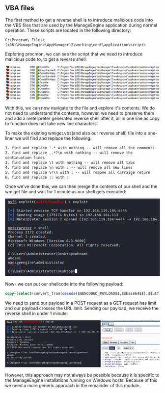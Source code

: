 ## VBA files
The first method to get a reverse shell is to introduce malicious code into the VBS files that are used by the ManageEngine application during normal operation.
These scripts are located in the following directory:

```path
C:\Program\ Files\ (x86)\ManageEngine\AppManager12\working\conf\application\scripts
```

Exploring procmon, we can see the script that we need to introduce malicious code to, to get a reverse shell:

![](../../Screenshots/t2-ss13.png)

With this, we can now navigate to the file and explore it's contents.
We do not need to understand the contents, however, we need to preserve them and add a meterpreter generated reverse shell after it, all in one line as copy to function does not take new line characters.

To make the existing wmiget.vbs(and also our reverse shell) file into a one-liner we will find and replace the following:

```
1. find and replace '.* with nothing -- will remove all the comments
2. find and replace _.*?\n with nothing -- will remove the continuation lines
3. find and replace \t with nothing -- will remove all tabs
4. find and replace \n with : -- will remove all new lines
5. find and replace \r\n with : -- will remove all carraige return
6. find and replace :: with : 
```

Once we've done this, we can then merge the contents of our shell and the wmiget file and wait for 1 minute as our shell gets executed:

![](../../Screenshots/t2-ss14.png)

Now- we can put our shellcode into the following payload:

```sql
copy+(select+convert_from(decode($$ENCODED_PAYLOAD$$,$$base64$$),$$utf-8$$))+to+$$C:\\Program+Files+(x86)\\ManageEngine\\AppManager12\\working\\conf\\\\application\\scripts\\wmiget.vbs$$;
```

We need to send our payload in a POST request as a GET request has limit and our payload crosses the URL limit.
Sending our payload, we receive the reverse shell in under 1 minute:

![](../../Screenshots/t2-ss15.png)

However, this approach may not always be possible because it is specific to the ManageEngine installations running on Windows hosts. Because of this we need a more generic approach in the remainder of this module .